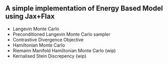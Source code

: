 ## A simple implementation of Energy Based Model using Jax+Flax

- Langevin Monte Carlo
- Preconditioned Langevin Monte Carlo sampler
- Contrastive Divergence Objective
- Hamiltonian Monte Carlo
- Riemann Manifold Hamiltonian Monte Carlo (wip)
- Kernalised Stein Discrepency (wip)
